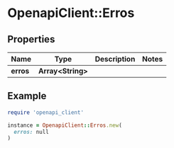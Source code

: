 # OpenapiClient::Erros

## Properties

| Name | Type | Description | Notes |
| ---- | ---- | ----------- | ----- |
| **erros** | **Array&lt;String&gt;** |  |  |

## Example

```ruby
require 'openapi_client'

instance = OpenapiClient::Erros.new(
  erros: null
)
```

